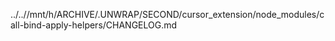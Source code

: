 ../..//mnt/h/ARCHIVE/.UNWRAP/SECOND/cursor_extension/node_modules/call-bind-apply-helpers/CHANGELOG.md